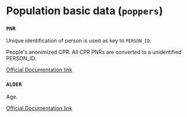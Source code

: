 # Population basic data (`poppers`)

### `PNR`
Unique identification of person is used as key to `PERSON_ID`.

People's anonimized CPR. All CPR PNRs are converted to a unidentified PERSON_ID.

[Official Documentation link](https://www.dst.dk/da/TilSalg/Forskningsservice/Dokumentation/hoejkvalitetsvariable/folketal/pnr)

### `ALDER`

Age.

[Official Documentation link](https://www.dst.dk/da/Statistik/dokumentation/Times/moduldata-for-befolkning-og-valg/alder)
